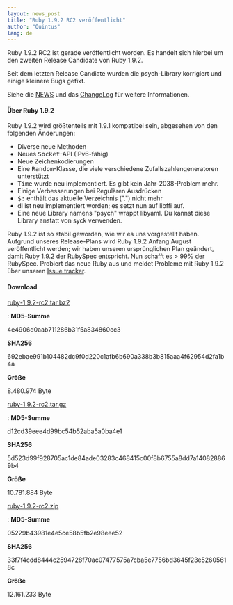 ```yaml
---
layout: news_post
title: "Ruby 1.9.2 RC2 veröffentlicht"
author: "Quintus"
lang: de
---
```


Ruby 1.9.2 RC2 ist gerade veröffentlicht worden. Es handelt sich hierbei
um den zweiten Release Candidate von Ruby 1.9.2.

Seit dem letzten Release Candiate wurden die psych-Library korrigiert
und einige kleinere Bugs gefixt.

Siehe die [NEWS][1] und das [ChangeLog][2] für weitere Informationen.

#### Über Ruby 1.9.2

Ruby 1.9.2 wird größtenteils mit 1.9.1 kompatibel sein, abgesehen von
den folgenden Änderungen:

* Diverse neue Methoden
* Neues <tt>Socket</tt>-API (IPv6-fähig)
* Neue Zeichenkodierungen
* Eine <tt>Random</tt>-Klasse, die viele verschiedene
  Zufallszahlengeneratoren unterstützt
* <tt>Time</tt> wurde neu implementiert. Es gibt kein Jahr-2038-Problem
  mehr.
* Einige Verbesserungen bei Regulären Ausdrücken
* <tt>$:</tt> enthält das aktuelle Verzeichnis (\".\") nicht mehr
* dl ist neu implementiert worden; es setzt nun auf libffi auf.
* Eine neue Library namens \"psych\" wrappt libyaml. Du kannst diese
  Library anstatt von syck verwenden.

Ruby 1.9.2 ist so stabil geworden, wie wir es uns vorgestellt haben.
Aufgrund unseres Release-Plans wird Ruby 1.9.2 Anfang August
veröffentlicht werden; wir haben unseren ursprünglichen Plan geändert,
damit Ruby 1.9.2 der RubySpec entspricht. Nun schafft es &gt; 99% der
RubySpec. Probiert das neue Ruby aus und meldet Probleme mit Ruby 1.9.2
über unseren [Issue tracker][3].

#### Download

[ruby-1.9.2-rc2.tar.bz2][4]

: **MD5-Summe**
  
  4e4906d0aab711286b31f5a834860cc3
  
  **SHA256**
  
  692ebae991b104482dc9f0d220c1afb6b690a338b3b815aaa4f62954d2fa1b4a
  
  **Größe**
  
  8\.480.974 Byte

[ruby-1.9.2-rc2.tar.gz][5]

: **MD5-Summe**
  
  d12cd39eee4d99bc54b52aba5a0ba4e1
  
  **SHA256**
  
  5d523d99f928705ac1de84ade03283c468415c00f8b6755a8dd7a140828869b4
  
  **Größe**
  
  10\.781.884 Byte

[ruby-1.9.2-rc2.zip][6]

: **MD5-Summe**
  
  05229b43981e4e5ce58b5fb2e98eee52
  
  **SHA256**
  
  33f7f4cdd8444c2594728f70ac07477575a7cba5e7756bd3645f23e52605618c
  
  **Größe**
  
  12\.161.233 Byte



[1]: http://svn.ruby-lang.org/repos/ruby/tags/v1_9_2_rc2/NEWS 
[2]: http://svn.ruby-lang.org/repos/ruby/tags/v1_9_2_rc2/ChangeLog 
[3]: http://redmine.ruby-lang.org/projects/show/ruby-19/ 
[4]: ftp://ftp.ruby-lang.org/pub/ruby/1.9/ruby-1.9.2-rc2.tar.bz2 
[5]: ftp://ftp.ruby-lang.org/pub/ruby/1.9/ruby-1.9.2-rc2.tar.gz 
[6]: ftp://ftp.ruby-lang.org/pub/ruby/1.9/ruby-1.9.2-rc2.zip 
